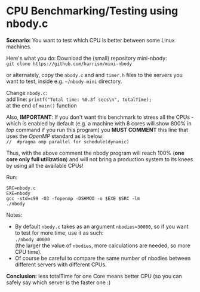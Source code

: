 # CPU Benchmarking/Testing using nbody.c

**Scenario:** You want to test which CPU is better between some Linux machines.   

Here's what you do: Download the (small) repository mini-nbody:  
`git clone https://github.com/harrism/mini-nbody`

or alternately, copy the `nbody.c` and and `timer.h` files 
to the servers you want to test, inside e.g. `~/nbody-mini` directory.

Change `nbody.c`:  
add line: `printf("Total time: %0.3f secs\n", totalTime);`  
at the end of `main()` function  

Also, **IMPORTANT**: 
If you don't want this benchmark to stress all the CPUs - which is enabled by default (e.g. a machine with 8 cores will show 800% in *top* command 
if you run this program) you **MUST COMMENT**
this line that uses the *OpenMP* standard as is below:  
`//  #pragma omp parallel for schedule(dynamic)`

Thus, with the above comment the nbody program will reach 100% (**one core only full utilization**) and will not bring a production system to its knees by using all the available CPUs!

Run:
```
SRC=nbody.c
EXE=nbody
gcc -std=c99 -O3 -fopenmp -DSHMOO -o $EXE $SRC -lm
./nbody
```

Notes:
- By default `nbody.c` takes as an argument `nbodies=30000`, so if you want to test for more time, use it as such:  
`./nbody 40000`  
(the larger the value of `nbodies`, more calculations are needed, so more CPU time). 
- Of course be careful to compare the same number of nbodies between different servers with different CPUs.

**Conclusion:** less totalTime for one Core means better CPU (so you can safely say which server is the faster one :)
